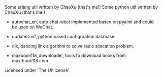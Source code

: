 Some erlang util written by ChaoXu (that's me!)
Some python util written by ChaoXu (that's me!)

* autochat_en, auto chat robot implemented based on pyaiml and could be used on WeChat.

* updateConf, python based configuration database.

* dlx, dancing link algorithm to solve radio allocation problem. 

* maxbook118_downloader, tools to download books from max.book118.com

Licensed under 'The Unlicense'
